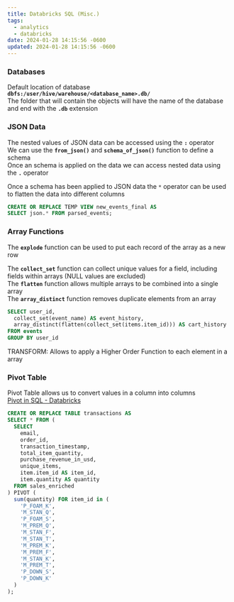 ```yaml
---
title: Databricks SQL (Misc.)
tags:
  - analytics
  - databricks
date: 2024-01-28 14:15:56 -0600
updated: 2024-01-28 14:15:56 -0600
---
```


### Databases

Default location of database  **`dbfs:/user/hive/warehouse/<database_name>.db/`**  
The folder that will contain the objects will have the name of the database and end with the **`.db`** extension

### JSON Data

The nested values of JSON data can be accessed using the **`:`** operator  
We can use the **`from_json()`** and **`schema_of_json()`** function to define a schema  
Once an schema is applied on the data we can access nested data using the **`.`** operator

Once a schema has been applied to JSON data the `*` operator can be used to flatten the data into different columns

````sql
CREATE OR REPLACE TEMP VIEW new_events_final AS
SELECT json.* FROM parsed_events;
````

### Array Functions

The **`explode`** function can be used to put each record of the array as a new row

The **`collect_set`** function can collect unique values for a field, including fields within arrays (NULL values are excluded)  
The **`flatten`** function allows multiple arrays to be combined into a single array  
The **`array_distinct`** function removes duplicate elements from an array

````sql
SELECT user_id,
  collect_set(event_name) AS event_history,
  array_distinct(flatten(collect_set(items.item_id))) AS cart_history
FROM events
GROUP BY user_id
````

TRANSFORM: Allows to apply a Higher Order Function to each element in a array

### Pivot Table

Pivot Table allows us to convert values in a column into columns  
[Pivot in SQL - Databricks](https://docs.databricks.com/_static/notebooks/pivot-in-sql.html)

````sql
CREATE OR REPLACE TABLE transactions AS
SELECT * FROM (
  SELECT
    email,
    order_id,
    transaction_timestamp,
    total_item_quantity,
    purchase_revenue_in_usd,
    unique_items,
    item.item_id AS item_id,
    item.quantity AS quantity
  FROM sales_enriched
) PIVOT (
  sum(quantity) FOR item_id in (
    'P_FOAM_K',
    'M_STAN_Q',
    'P_FOAM_S',
    'M_PREM_Q',
    'M_STAN_F',
    'M_STAN_T',
    'M_PREM_K',
    'M_PREM_F',
    'M_STAN_K',
    'M_PREM_T',
    'P_DOWN_S',
    'P_DOWN_K'
  )
);
````
